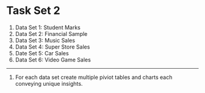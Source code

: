 # Task Set 2

1. Data Set 1: Student Marks 
2. Data Set 2: Financial Sample
3. Data Set 3: Music Sales
4. Data Set 4: Super Store Sales
5. Date Set 5: Car Sales
6. Data Set 6: Video Game Sales

-------------------------------------
1. For each data set create multiple  piviot tables and charts each conveying unique insights.
